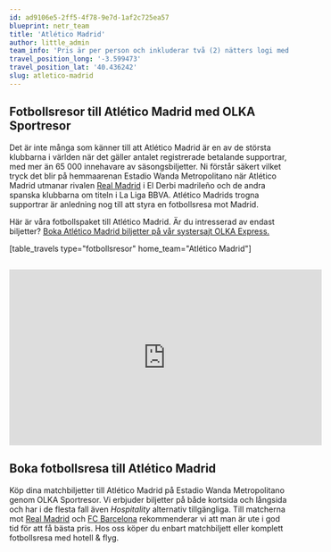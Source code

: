 ```yaml
---
id: ad9106e5-2ff5-4f78-9e7d-1af2c725ea57
blueprint: netr_team
title: 'Atlético Madrid'
author: little_admin
team_info: 'Pris är per person och inkluderar två (2) nätters logi med del i dubbelrum på 3*** hotell i Madrid, frukost på hotellet samt matchbiljett på arenans kortsida. OBS! Priset som också inkluderar flyg är ett frånpris.'
travel_position_long: '-3.599473'
travel_position_lat: '40.436242'
slug: atletico-madrid
---
```

<h2>Fotbollsresor till Atlético Madrid med OLKA Sportresor</h2>
<p>Det är inte många som känner till att Atlético Madrid är en av de största klubbarna i världen när det gäller antalet registrerade betalande supportrar, med mer än 65 000 innehavare av säsongsbiljetter. Ni förstår säkert vilket tryck det blir på hemmaarenan Estadio Wanda Metropolitano när Atlético Madrid utmanar rivalen <a href="https://olka.se/fotbollsresor/la-liga/madrid/real-madrid/">Real Madrid</a> i El Derbi madrileño och de andra spanska klubbarna om titeln i La Liga BBVA. Atlético Madrids trogna supportrar är anledning nog till att styra en fotbollsresa mot Madrid.</p>
<p>Här är våra fotbollspaket till Atlético Madrid. Är du intresserad av endast biljetter? <a href="https://www.olkaexpress.se/fotbollsbiljetter/la-liga-spanien/madrid/atletico-madrid">Boka Atlético Madrid biljetter på vår systersajt OLKA Express.</a></p>
<p>[table_travels type="fotbollsresor" home_team="Atlético Madrid"]</p>
<h2><iframe src="https://www.youtube.com/embed/zflSsIk7MRY" width="560" height="315" frameborder="0" allowfullscreen="allowfullscreen"></iframe></h2>
<h2>Boka fotbollsresa till Atlético Madrid</h2>
<p>Köp dina matchbiljetter till Atlético Madrid på Estadio Wanda Metropolitano genom OLKA Sportresor. Vi erbjuder biljetter på både kortsida och långsida och har i de flesta fall även <em>Hospitality </em>alternativ tillgängliga. Till matcherna mot <a href="https://olka.se/fotbollsresor/la-liga/madrid/real-madrid/">Real Madrid</a> och <a href="https://olka.se/fotbollsresor/la-liga/barcelona/fc-barcelona/">FC Barcelona</a> rekommenderar vi att man är ute i god tid för att få bästa pris. Hos oss köper du enbart matchbiljett eller komplett fotbollsresa med hotell &amp; flyg.</p>
